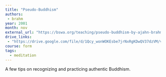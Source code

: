 ```yaml
---
title: "Pseudo-Buddhism"
authors:
 - brahm
year: 2001
month: nov
external_url: "https://bswa.org/teaching/pseudo-buddhism-by-ajahn-brahm/"
drive_links:
 - "https://drive.google.com/file/d/1Qcy_wonWOKEsbe7jrNxRgKDwQV37dzVM/view?usp=drivesdk"
course: form
tags:
  - meditation
---
```


A few tips on recognizing and practicing authentic Buddhism.

